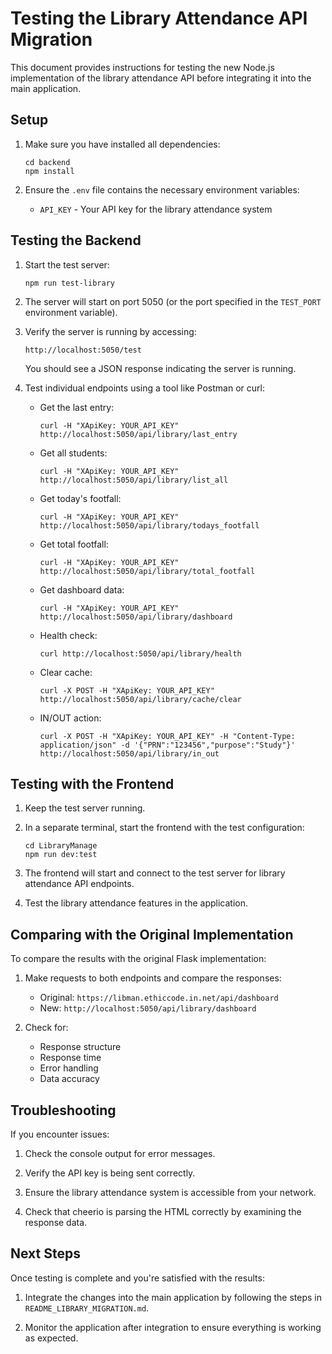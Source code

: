 # Testing the Library Attendance API Migration

This document provides instructions for testing the new Node.js implementation of the library attendance API before integrating it into the main application.

## Setup

1. Make sure you have installed all dependencies:
   ```
   cd backend
   npm install
   ```

2. Ensure the `.env` file contains the necessary environment variables:
   - `API_KEY` - Your API key for the library attendance system

## Testing the Backend

1. Start the test server:
   ```
   npm run test-library
   ```

2. The server will start on port 5050 (or the port specified in the `TEST_PORT` environment variable).

3. Verify the server is running by accessing:
   ```
   http://localhost:5050/test
   ```
   You should see a JSON response indicating the server is running.

4. Test individual endpoints using a tool like Postman or curl:

   - Get the last entry:
     ```
     curl -H "XApiKey: YOUR_API_KEY" http://localhost:5050/api/library/last_entry
     ```

   - Get all students:
     ```
     curl -H "XApiKey: YOUR_API_KEY" http://localhost:5050/api/library/list_all
     ```

   - Get today's footfall:
     ```
     curl -H "XApiKey: YOUR_API_KEY" http://localhost:5050/api/library/todays_footfall
     ```

   - Get total footfall:
     ```
     curl -H "XApiKey: YOUR_API_KEY" http://localhost:5050/api/library/total_footfall
     ```

   - Get dashboard data:
     ```
     curl -H "XApiKey: YOUR_API_KEY" http://localhost:5050/api/library/dashboard
     ```

   - Health check:
     ```
     curl http://localhost:5050/api/library/health
     ```

   - Clear cache:
     ```
     curl -X POST -H "XApiKey: YOUR_API_KEY" http://localhost:5050/api/library/cache/clear
     ```

   - IN/OUT action:
     ```
     curl -X POST -H "XApiKey: YOUR_API_KEY" -H "Content-Type: application/json" -d '{"PRN":"123456","purpose":"Study"}' http://localhost:5050/api/library/in_out
     ```

## Testing with the Frontend

1. Keep the test server running.

2. In a separate terminal, start the frontend with the test configuration:
   ```
   cd LibraryManage
   npm run dev:test
   ```

3. The frontend will start and connect to the test server for library attendance API endpoints.

4. Test the library attendance features in the application.

## Comparing with the Original Implementation

To compare the results with the original Flask implementation:

1. Make requests to both endpoints and compare the responses:
   - Original: `https://libman.ethiccode.in.net/api/dashboard`
   - New: `http://localhost:5050/api/library/dashboard`

2. Check for:
   - Response structure
   - Response time
   - Error handling
   - Data accuracy

## Troubleshooting

If you encounter issues:

1. Check the console output for error messages.

2. Verify the API key is being sent correctly.

3. Ensure the library attendance system is accessible from your network.

4. Check that cheerio is parsing the HTML correctly by examining the response data.

## Next Steps

Once testing is complete and you're satisfied with the results:

1. Integrate the changes into the main application by following the steps in `README_LIBRARY_MIGRATION.md`.

2. Monitor the application after integration to ensure everything is working as expected.
